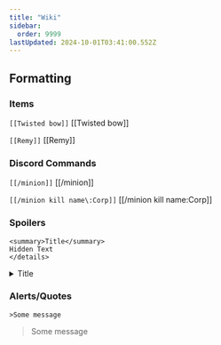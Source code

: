 ```yaml
---
title: "Wiki"
sidebar:
  order: 9999
lastUpdated: 2024-10-01T03:41:00.552Z
---
```


## Formatting

### Items

`[[Twisted bow]]`
[[Twisted bow]]

`[[Remy]]`
[[Remy]]

### Discord Commands

`[[/minion]]`
[[/minion]]

`[[/minion kill name\:Corp]]`
[[/minion kill name\:Corp]]

### Spoilers

```<details>
<summary>Title</summary>
Hidden Text
</details>
```

<details>
<summary>Title</summary>
Hidden Text
</details>

### Alerts/Quotes

`>Some message`

> Some message
